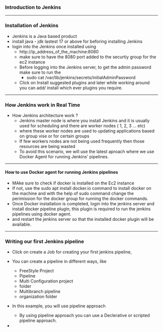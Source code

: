 ### Introduction to Jenkins 
___________________________________________________________________________________________________

### Installation of Jenkins
- Jenkins is a Java based product
- install java - jdk lastest 17 or above for beforing installing Jenkins 
- login into the Jenkins once installed using
    - http://ip_address_of_the_machine:8080
    - make sure to have the 8080 port added to the securtiy group for the ec2 instance
    - Before logging into the Jenkins server, to get the admin password make sure to run the
        - sudo cat /var/lib/jenkins/secrets/initialAdminPassword
    - Click on Install suggested plugins and later while working around you can add/ install which ever plugins you require.

___________________________________________________________________________________________________

### How Jenkins work in Real Time 

- How Jenkins architecture work ?
    - Jenkins master node is where you install Jenkins and it is usually used for scheduling and there are worker nodes ( 1, 2, 3 ... etc)
    - where these worker nodes are used to updating applications based on group vise or for certain groups
    - If few workers nodes are not being used frequently then those resources are being wasted 
    - To avoid this scenario, we will use the latest aproach where we use Docker Agent for running Jenkins' pipelines.

___________________________________________________________________________________________________

#### How to use Docker agent for running Jenkins pipelines

- MAke sure to check if docker is installed on the Ec2 instance 
- If not, use the sudo apt install docker.io command to install docker on the machine and with the help of sudo command change the perimission for the docker group for running the docker commands.
- Once Docker installation is completed, login into the jenkins server and install docker pipeline plugin, this plugin is required to run the jenkins pipelines using docker agent.
- and restart the jenkins server so that the installed docker plugin will be available.

___________________________________________________________________________________________________

### Writing our first Jenkins pipeline

- Click on create a Job for creating your first jenkins pipeline,
- You can create a pipeline in different ways, like
    - FreeStyle Project
    - Pipeline
    - Multi Configuration project
    - folder
    - Multibranch pipeline
    - organization folder

- In this example, you will use pipeline approach 
    - By using pipeline approach you can use a Declerative or scripted pipeline approach. 
- 
